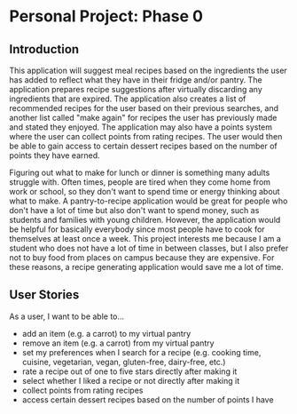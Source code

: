 # Personal Project: Phase 0

## Introduction

This application will suggest meal recipes based on the ingredients 
the user has added to reflect what they have in their fridge and/or pantry.
The application prepares recipe suggestions after virtually discarding 
any ingredients that are expired.
The application also creates a list of recommended recipes for the user 
based on their previous searches, and another list called "make again"
for recipes the user has previously made and stated they enjoyed. The application may also
have a points system where the user can collect points from rating recipes.
The user would then be able to gain access to certain dessert recipes 
based on the number of points they have earned.

Figuring out what to make for lunch or dinner is something many adults 
struggle with. Often times, people are tired when they come home from work or school, 
so they don't want to spend time or energy thinking about what to make.
A pantry-to-recipe application would be great for people who don't have a lot of time
but also don't want to spend money, such as students and families with young children.
However, the application would be helpful for basically everybody since most people have 
to cook for themselves at least once a week. This project interests me because
I am a student who does not have a lot of time in between classes, but I also prefer not 
to buy food from places on campus because they are expensive. For these reasons, a recipe
generating application would save me a lot of time.



## User Stories


As a user, I want to be able to...

- add an item (e.g. a carrot) to my virtual pantry
- remove an item (e.g. a carrot) from my virtual pantry
- set my preferences when I search for a recipe (e.g. cooking time, 
cuisine, vegetarian, vegan, gluten-free, dairy-free, etc.)
- rate a recipe out of one to five stars directly after making it 
- select whether I liked a recipe or not directly after making it
- collect points from rating recipes
- access certain dessert recipes based on the number of points I have 
